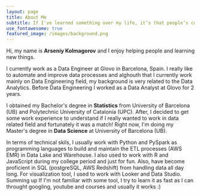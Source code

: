 ```yaml
---
layout: page
title: About Me
subtitle: If I've learned something over my life, it’s that people’s curiosity is endless.
use_fontawesome: true
featured_image: /images/background.png
---
```


Hi, my name is **Arseniy Kolmagorov** and I enjoy helping people and learning new things.

<span class="fa fa-briefcase about-icon"></span>
I currently work as a Data Engineer at Glovo in Barcelona, Spain. I really like to automate and improve data processes and alghouth that I currently work mainly on Data Engineering field, my background is very related to the Data Analytics. Before Data Engineering I worked as a Data Analyst at Glovo for 2 years.

<span class="fa fa-graduation-cap about-icon"></span>
I obtained my Bachelor's degree in **Statistics** from University of Barcelona (UB) and Polytechnic University of Catalonia (UPC). After, I decided to get some work experience to understand if I really wanted to work in data related field and fortunately it was a match! Right now, I'm  doing my Master's degree in **Data Science** at University of Barcelona (UB).

<span class="fa fa-code about-icon"></span>
In terms of technical skils, I usually work with Python and PySpark as programming languages to build and maintain the ETL processes (AWS EMR) in Data Lake and Warehouse. I also used to work with R and JavaScript during my college period and just for fun. Also, have become proficient in SQL (postgreSQL, AWS Redshift) from handling data all day long. For visualization tool, I used to work with Looker and Data Studio. Summing up If I'm not familiar with some tool, I try to learn it as fast as I can throught googling, youtube and courses and usually it works :)
